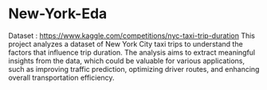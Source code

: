 # New-York-Eda
Dataset : https://www.kaggle.com/competitions/nyc-taxi-trip-duration
This project analyzes a dataset of New York City taxi trips to understand the factors that influence trip duration. The analysis aims to extract meaningful insights from the data, which could be valuable for various applications, such as improving traffic prediction, optimizing driver routes, and enhancing overall transportation efficiency.
